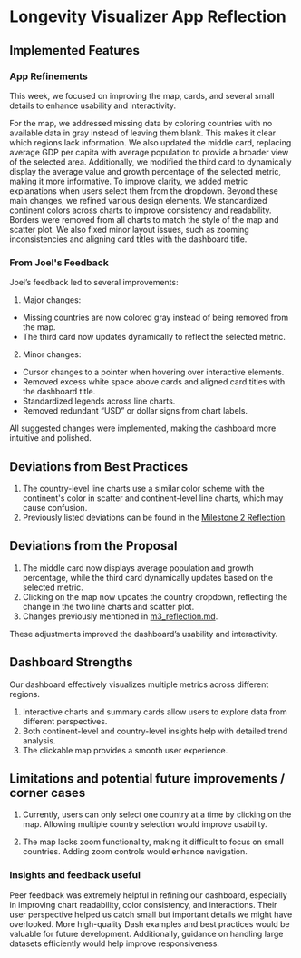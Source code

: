 # Longevity Visualizer App Reflection

## Implemented Features

### App Refinements

This week, we focused on improving the map, cards, and several small details to enhance usability and interactivity.

For the map, we addressed missing data by coloring countries with no available data in gray instead of leaving them blank. This makes it clear which regions lack information. We also updated the middle card, replacing average GDP per capita with average population to provide a broader view of the selected area. Additionally, we modified the third card to dynamically display the average value and growth percentage of the selected metric, making it more informative. To improve clarity, we added metric explanations when users select them from the dropdown.
Beyond these main changes, we refined various design elements. We standardized continent colors across charts to improve consistency and readability. Borders were removed from all charts to match the style of the map and scatter plot. We also fixed minor layout issues, such as zooming inconsistencies and aligning card titles with the dashboard title.

### From Joel's Feedback

Joel’s feedback led to several improvements:

1. Major changes:

- Missing countries are now colored gray instead of being removed from the map.
- The third card now updates dynamically to reflect the selected metric.

2. Minor changes:

- Cursor changes to a pointer when hovering over interactive elements.
- Removed excess white space above cards and aligned card titles with the dashboard title.
- Standardized legends across line charts.
- Removed redundant “USD” or dollar signs from chart labels.

All suggested changes were implemented, making the dashboard more intuitive and polished.

## Deviations from Best Practices

1. The country-level line charts use a similar color scheme with the continent's color in scatter and continent-level line charts, which may cause confusion.
2. Previously listed deviations can be found in the [Milestone 2 Reflection](https://github.com/UBC-MDS/DSCI-532_2025_16_LongevityVisualizer/blob/main/reports/m2_reflection.md).

## Deviations from the Proposal

1. The middle card now displays average population and growth percentage, while the third card dynamically updates based on the selected metric.
2. Clicking on the map now updates the country dropdown, reflecting the change in the two line charts and scatter plot.
3. Changes previously mentioned in [m3_reflection.md](https://github.com/UBC-MDS/DSCI-532_2025_16_LongevityVisualizer/blob/main/reports/m3_reflection.md).

These adjustments improved the dashboard’s usability and interactivity.

## Dashboard Strengths

Our dashboard effectively visualizes multiple metrics across different regions.

1. Interactive charts and summary cards allow users to explore data from different perspectives.
2. Both continent-level and country-level insights help with detailed trend analysis.
3. The clickable map provides a smooth user experience.

## Limitations and potential future improvements / corner cases

1. Currently, users can only select one country at a time by clicking on the map. Allowing multiple country selection would improve usability.

2. The map lacks zoom functionality, making it difficult to focus on small countries. Adding zoom controls would enhance navigation.

### Insights and feedback useful 

Peer feedback was extremely helpful in refining our dashboard, especially in improving chart readability, color consistency, and interactions. Their user perspective helped us catch small but important details we might have overlooked. More high-quality Dash examples and best practices would be valuable for future development. Additionally, guidance on handling large datasets efficiently would help improve responsiveness.
